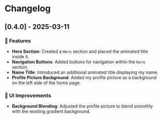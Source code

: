 # Changelog

## [0.4.0] - 2025-03-11

### 🚀 Features

- **Hero Section**: Created a `Hero` section and placed the animated title inside it.
- **Navigation Buttons**: Added buttons for navigation within the `Hero` section.
- **Name Title**: Introduced an additional animated title displaying my name.
- **Profile Picture Background**: Added my profile picture as a background on the left side of the home page.

### 🎨 UI Improvements

- **Background Blending**: Adjusted the profile picture to blend smoothly with the existing gradient background.


